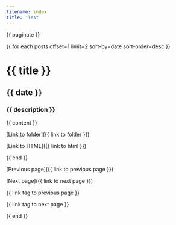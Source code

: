 ```yaml
---
filename: index
title: 'Test'
---
```


{{ paginate }}

{{ for each posts offset=1 limit=2 sort-by=date sort-order=desc }}

# {{ title }}

## {{ date }}

### {{ description }}

{{ content }}

[Link to folder]({{ link to folder }})

[Link to HTML]({{ link to html }})

{{ end }}

[Previous page]({{ link to previous page }})

[Next page]({{ link to next page }})

{{ link tag to previous page }}

{{ link tag to next page }}

{{ end }}